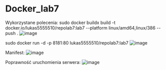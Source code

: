 # Docker_lab7

Wykorzystane polecenia:
sudo docker buildx build -t docker.io/lukas5555510/repolab7:lab7 --platform linux/amd64,linux/386 --push .
![image](https://user-images.githubusercontent.com/83607788/236690100-6469a23f-cc00-47d4-84b3-c3ef584bd678.png)

sudo docker run -d -p 8181:80 lukas5555510/repolab7:lab7
![image](https://user-images.githubusercontent.com/83607788/236690152-873b636d-d854-4cde-947c-c09ccb297970.png)

Manifest:
![image](https://user-images.githubusercontent.com/83607788/236690201-660d4887-b4e3-499a-8a96-dfa0c42ec731.png)

Poprawność uruchomienia serwera:
![image](https://user-images.githubusercontent.com/83607788/236690238-362259bf-735d-4908-b8c4-11d2376dad96.png)
